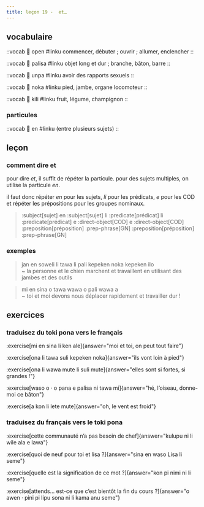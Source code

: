 ```yaml
---
title: leçon 19 -  et…
---
```

## vocabulaire

::vocab
󱥇 open
#linku
commencer, débuter ; ouvrir ; allumer, enclencher
::

::vocab
󱥊 palisa
#linku
objet long et dur ; branche, bâton, barre
::

::vocab
󱥯 unpa
#linku
avoir des rapports sexuels
::

::vocab
󱥃 noka
#linku
pied, jambe, organe locomoteur
::

::vocab
󱤚 kili
#linku
fruit, légume, champignon
::

### particules

::vocab
󱤊 en
#linku
(entre plusieurs sujets)
::

## leçon
### comment dire et

pour dire *et*, il suffit de répéter la particule. pour des sujets multiples, on utilise la particule *en*.

il faut donc répéter *en* pour les sujets, *li* pour les prédicats, *e* pour les COD et répéter les prépositions pour les groupes nominaux. 

> :subject[sujet] en :subject[sujet] li :predicate[prédicat] li :predicate[prédicat] e :direct-object[COD] e :direct-object[COD] :preposition[préposition] :prep-phrase[GN] :preposition[préposition] :prep-phrase[GN]

### exemples

> jan en soweli li tawa li pali kepeken noka kepeken ilo \
> ~ la personne et le chien marchent et travaillent en utilisant des jambes et des outils

> mi en sina o tawa wawa o pali wawa a \
> ~ toi et moi devons nous déplacer rapidement et travailler dur !

## exercices
### traduisez du toki pona vers le français
:exercise[mi en sina li ken ale]{answer="moi et toi, on peut tout faire"}

:exercise[ona li tawa suli kepeken noka]{answer="ils vont loin à pied"}

:exercise[ona li wawa mute li suli mute]{answer="elles sont si fortes, si grandes !"}

:exercise[waso o · o pana e palisa ni tawa mi]{answer="hé, l’oiseau, donne-moi ce bâton"}

:exercise[a kon li lete mute]{answer="oh, le vent est froid"}

### traduisez du français vers le toki pona
:exercise[cette communauté n’a pas besoin de chef]{answer="kulupu ni li wile ala e lawa"}

:exercise[quoi de neuf pour toi et lisa ?]{answer="sina en waso Lisa li seme"}

:exercise[quelle est la signification de ce mot ?]{answer="kon pi nimi ni li seme"}

:exercise[attends… est-ce que c’est bientôt la fin du cours ?]{answer="o awen · pini pi lipu sona ni li kama anu seme"}